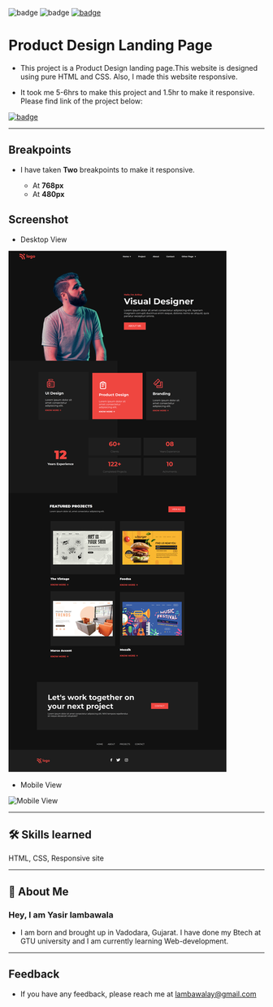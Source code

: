 ![badge](https://img.shields.io/badge/MADE%20WITH-HTML%20%26%20CSS-blue)
![badge](https://img.shields.io/badge/TIME%20TAKEN-5--6hrs-red)
[![badge](https://img.shields.io/badge/SEE%20DEMO%20-VISIT-green)](https://project15-08822.netlify.app/)

# Product Design Landing Page

- This project is a Product Design landing page.This website is designed using pure HTML and CSS. Also, I made this website responsive.

- It took me 5-6hrs to make this project and 1.5hr to make it responsive. Please find link of the project below:

[![badge](https://img.shields.io/badge/LINK%20OF-PROJECT--15-black)](https://project15-08822.netlify.app/)

---

## Breakpoints

- I have taken **Two** breakpoints to make it responsive.

  - At **768px**
  - At **480px**

## Screenshot

- Desktop View

![App Screenshot](./images/project-15ss.png)

- Mobile View

![Mobile View](./images/project15-mobilevs.gif)

---

## 🛠 Skills learned

HTML, CSS, Responsive site

---

## 🚀 About Me

### Hey, I am Yasir lambawala

- I am born and brought up in Vadodara, Gujarat. I have done my Btech at GTU university and I am currently learning Web-development.

---

## Feedback

- If you have any feedback, please reach me at lambawalay@gmail.com
